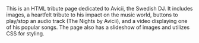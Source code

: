This is an HTML tribute page dedicated to Avicii, the Swedish DJ. It includes images, a heartfelt tribute to his impact on the music world, buttons to play/stop an audio track (The Nights by Avicii), and a video displaying one of his popular songs. The page also has a slideshow of images and utilizes CSS for styling.
